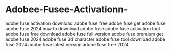 # Adobee-Fusee-Activationn-
 adobe fuse activation download adobe fuse free adobe fuse get adobe fuse adobe fuse 2024 how to download adobe fuse adobe fuse activation tool adobe fuse free download adobe fuse full version adobe fuse premium get adobe fuse 2024 adobe fuse 3d character adobe fuse tool download adobe fuse 2024 adobe fuse latest version adobe fuse free 2024
